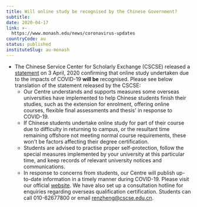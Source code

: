 ```yaml
---
title: Will online study be recognised by the Chinese Government?
subtitle: 
date: 2020-04-17
link: >-
  https://www.monash.edu/news/coronavirus-updates
countryCode: au
status: published
instituteSlug: au-monash
---
```

  * The Chinese Service Center for Scholarly Exchange (CSCSE) released a [statement](http://www.cscse.edu.cn/publish/portal0/tab38/info16162.htm) on 3 April, 2020 confirming that online study undertaken due to the impacts of COVID-19  **will be** recognised. Please see below translation of the statement released by the CSCSE:
    * Our Centre understands and supports measures some overseas universities have implemented to help Chinese students finish their studies, such as the extension for enrolment, offering online courses, flexible final assessments and thesis' in response to COVID-19.
    * If Chinese students undertake online study for part of their course due to difficulty in returning to campus, or the resultant time remaining offshore not meeting normal course requirements, these won't be factors affecting their degree certification.
    * Students are advised to practise proper self-protection, follow the special measures implemented by your university at this particular time, and keep records of relevant university notices and communications.
    * In response to concerns from students, our Centre will publish up-to-date information in a timely manner during COVID-19. Please visit our official [website](http://www.cscse.edu.cn). We have also set up a consultation hotline for enquiries regarding overseas qualification certification. Students can call 010-62677800 or email [renzheng@cscse.edu.cn](mailto:renzheng@cscse.edu.cn).


